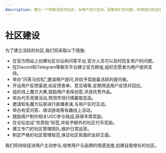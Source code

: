 ```yaml
---
description: 建立一个积极活跃的社区，与用户进行互动，回答他们的问题，听取他们的反馈。定期举办线上活动和竞赛，增加社区参与感和忠诚度。
---
```


# 社区建设

为了建立活跃的社区,我们将采取以下措施:

* 在官方网站上创建社区论坛和问答平台,官方人员可以及时回复用户的问题。
* 在Discord和Telegram等聊天平台建立官方群组,组织志愿者为用户提供支持。
* 举办“问答马拉松”,邀请用户提问,并给予奖励最活跃的提问者。
* 开设用户反馈渠道,如反馈表单、意见墙等,定期筛选用户反馈并回应。
* 组织线上魔方大赛,鼓励用户发挥创意,评选优秀作品。
* 举办代币竞猜活动,预测市场行情赢取奖品。
* 邀请知名魔方玩家进行直播表演,与用户实时互动。
* 举办有奖问答、填词游戏等有趣线上活动。
* 鼓励用户制作相关UGC参与挑战,获得丰厚奖励。
* 在论坛加设“优质贴”标签,并给予额外的社区代币奖励。
* 建立专门的社区管理团队,维护日常运营。
* 制定严格的社区管理规范,保证社区氛围的友好正面。

我们将持续促进用户主动参与,培育用户与品牌的情感连接,创建自我增长的社区。
